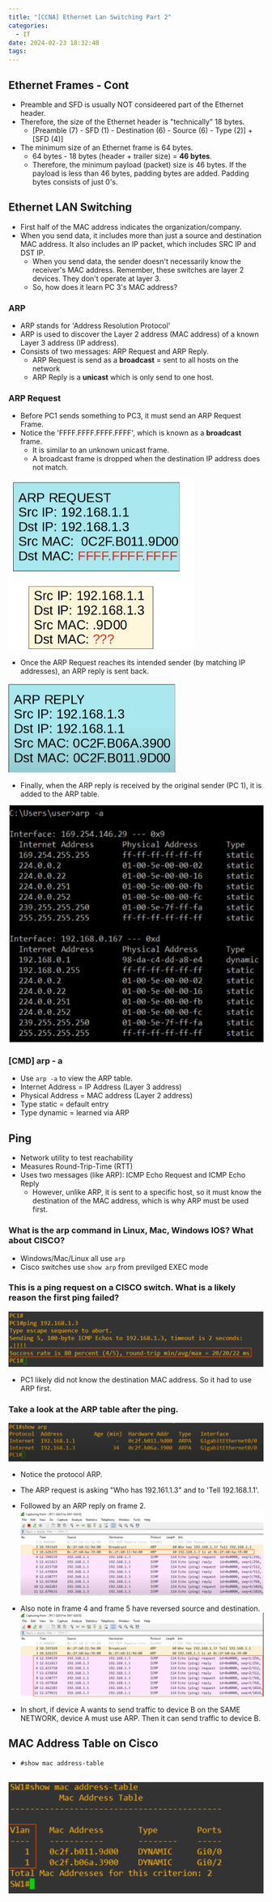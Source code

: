 ```yaml
---
title: "[CCNA] Ethernet Lan Switching Part 2"
categories:
  - IT
date: 2024-02-23 18:32:48
tags:
---
```

## Ethernet Frames - Cont 
- Preamble and SFD is usually NOT consideered part of the Ethernet header.
- Therefore, the size of the Ethernet header is "technically" 18 bytes.
	- [Preamble (7) - SFD (1) - Destination (6) - Source (6) - Type (2)] + [SFD (4)]
- The minimum size of an Ethernet frame is 64 bytes.
	- 64 bytes - 18 bytes (header + trailer size) = **46 bytes**.
	- Therefore, the minimum payload (packet) size is 46 bytes. If the payload is less than 46 bytes, padding bytes are added. Padding bytes consists of just 0's. 

## Ethernet LAN Switching

- First half of the MAC address indicates the organization/company.
- When you send data, it includes more than just a source and destination MAC address. It also includes an IP packet, which includes SRC IP and DST IP. 
	- When you send data, the sender doesn't necessarily know the receiver's MAC address. Remember, these switches are layer 2 devices. They don't operate at layer 3. 
	- So, how does it learn PC 3's MAC address? 

### ARP
- ARP stands for 'Address Resolution Protocol'
- ARP is used to discover the Layer 2 address (MAC address) of a known Layer 3 address (IP address).
- Consists of two messages: ARP Request and ARP Reply.
	- ARP Request is send as a **broadcast** = sent to all hosts on the network
	- ARP Reply is a **unicast** which is only send to one host.

### ARP Request
- Before PC1 sends something to PC3, it must send an ARP Request Frame.
- Notice the 'FFFF.FFFF.FFFF.FFFF', which is known as a **broadcast** frame. 
	- It is similar to an unknown unicast frame. 
	- A broadcast frame is dropped when the destination IP address does not match. 

![](../../images/Pasted%20image%2020240223164715.png)

- Once the ARP Request reaches its intended sender (by matching IP addresses), an ARP reply is sent back. 

![](../../images/Pasted%20image%2020240223165019.png)

- Finally, when the ARP reply is received by the original sender (PC 1), it is added to the ARP table. 

![](../../images/Pasted%20image%2020240223165215.png)

### [CMD] arp - a
- Use `arp -a` to view the ARP table.
- Internet Address = IP Address (Layer 3 address)
- Physical Address = MAC address (Layer 2 address)
- Type static = default entry
- Type dynamic = learned via ARP

## Ping
- Network utility to test reachability
- Measures Round-Trip-Time (RTT)
- Uses two messages (like ARP): ICMP Echo Request and ICMP Echo Reply
	- However, unlike ARP, it is sent to a specific host, so it must know the destination of the MAC address, which is why ARP must be used first.

### What is the arp command in Linux, Mac, Windows IOS? What about CISCO?
- Windows/Mac/Linux all use `arp`
- Cisco switches use `show arp` from previlged EXEC mode 

### This is a ping request on a CISCO switch. What is a likely reason the first ping failed?

![](../../images/Pasted%20image%2020240223170234.png)
- PC1 likely did not know the destination MAC address. So it had to use ARP first.

### Take a look at the ARP table after the ping.

![](../../images/Pasted%20image%2020240223170528.png)

- Notice the protocol ARP. 
- The ARP request is asking "Who has 192.161.1.3" and to 'Tell 192.168.1.1'.
- Followed by an ARP reply on frame 2.
![](../../images/Pasted%20image%2020240223170835.png)

- Also note in frame 4 and frame 5 have reversed source and destination.
![](../../images/Pasted%20image%2020240223170915.png)

- In short, if device A wants to send traffic to device B on the SAME NETWORK, device A must use ARP. Then it can send traffic to device B.


## MAC Address Table on Cisco
- `#show mac address-table`

![](../../images/Pasted%20image%2020240223180109.png)
- 
